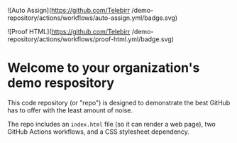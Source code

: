 ![Auto Assign](https://github.com/Telebirr /demo-repository/actions/workflows/auto-assign.yml/badge.svg)

![Proof HTML](https://github.com/Telebirr /demo-repository/actions/workflows/proof-html.yml/badge.svg)

# Welcome to your organization's demo respository
This code repository (or "repo") is designed to demonstrate the best GitHub has to offer with the least amount of noise.

The repo includes an `index.html` file (so it can render a web page), two GitHub Actions workflows, and a CSS stylesheet dependency.
